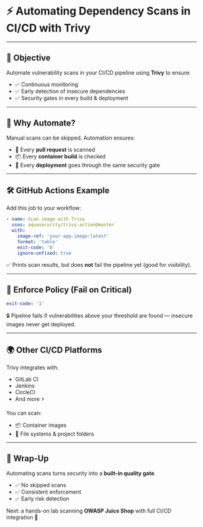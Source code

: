 # ⚡ Automating Dependency Scans in CI/CD with Trivy

---

## 🎯 Objective
Automate vulnerability scans in your CI/CD pipeline using **Trivy** to ensure:
- ✅ Continuous monitoring
- ✅ Early detection of insecure dependencies
- ✅ Security gates in every build & deployment

---

## 🤔 Why Automate?
Manual scans can be skipped.
Automation ensures:
- 🔄 Every **pull request** is scanned
- 📦 Every **container build** is checked
- 🚀 Every **deployment** goes through the same security gate

---

## 🛠️ GitHub Actions Example

Add this job to your workflow:

```yaml
- name: Scan image with Trivy
  uses: aquasecurity/trivy-action@master
  with:
    image-ref: 'your-app-image:latest'
    format: 'table'
    exit-code: '0'
    ignore-unfixed: true
```

✅ Prints scan results, but does **not** fail the pipeline yet (good for visibility).

---

## 🚨 Enforce Policy (Fail on Critical)

```yaml
exit-code: '1'
```

🔒 Pipeline fails if vulnerabilities above your threshold are found — insecure images never get deployed.

---

## 🌍 Other CI/CD Platforms
Trivy integrates with:
- GitLab CI
- Jenkins
- CircleCI
- And more ⚡

You can scan:
- 📦 Container images
- 📂 File systems & project folders

---

## 🚀 Wrap-Up
Automating scans turns security into a **built-in quality gate**.
- ✅ No skipped scans
- ✅ Consistent enforcement
- ✅ Early risk detection

Next: a hands-on lab scanning **OWASP Juice Shop** with full CI/CD integration 🧪
